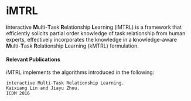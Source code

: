 ﻿iMTRL
=========================================

**i**nteractive **M**ulti-**T**ask **R**elationship **L**earning (iMTRL) is a framework that efficiently solicits partial order knowledge of task relationship from human experts, effectively incorporates the knowledge in a **k**nowledge-aware **M**ulti-**T**ask **R**elationship **L**earning (kMTRL) formulation.

#### Relevant Publications
iMTRL implements the algorithms introduced in the following:

    interactive Multi-Task Relationship Learning.
    Kaixiang Lin and Jiayu Zhou.
    ICDM 2016


